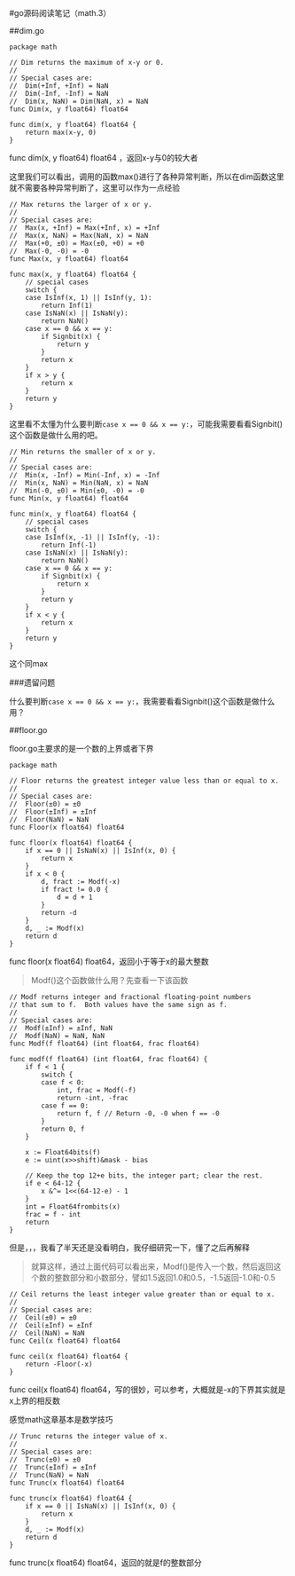 #go源码阅读笔记（math.3）

##dim.go

```
package math

// Dim returns the maximum of x-y or 0.
//
// Special cases are:
//	Dim(+Inf, +Inf) = NaN
//	Dim(-Inf, -Inf) = NaN
//	Dim(x, NaN) = Dim(NaN, x) = NaN
func Dim(x, y float64) float64

func dim(x, y float64) float64 {
	return max(x-y, 0)
}
```

func dim(x, y float64) float64 ，返回x-y与0的较大者

这里我们可以看出，调用的函数max()进行了各种异常判断，所以在dim函数这里就不需要各种异常判断了，这里可以作为一点经验

```
// Max returns the larger of x or y.
//
// Special cases are:
//	Max(x, +Inf) = Max(+Inf, x) = +Inf
//	Max(x, NaN) = Max(NaN, x) = NaN
//	Max(+0, ±0) = Max(±0, +0) = +0
//	Max(-0, -0) = -0
func Max(x, y float64) float64

func max(x, y float64) float64 {
	// special cases
	switch {
	case IsInf(x, 1) || IsInf(y, 1):
		return Inf(1)
	case IsNaN(x) || IsNaN(y):
		return NaN()
	case x == 0 && x == y:
		if Signbit(x) {
			return y
		}
		return x
	}
	if x > y {
		return x
	}
	return y
}
```
这里看不太懂为什么要判断`case x == 0 && x == y:`，可能我需要看看Signbit()这个函数是做什么用的吧。

```
// Min returns the smaller of x or y.
//
// Special cases are:
//	Min(x, -Inf) = Min(-Inf, x) = -Inf
//	Min(x, NaN) = Min(NaN, x) = NaN
//	Min(-0, ±0) = Min(±0, -0) = -0
func Min(x, y float64) float64

func min(x, y float64) float64 {
	// special cases
	switch {
	case IsInf(x, -1) || IsInf(y, -1):
		return Inf(-1)
	case IsNaN(x) || IsNaN(y):
		return NaN()
	case x == 0 && x == y:
		if Signbit(x) {
			return x
		}
		return y
	}
	if x < y {
		return x
	}
	return y
}

```

这个同max

###遗留问题

什么要判断`case x == 0 && x == y:`，我需要看看Signbit()这个函数是做什么用？

##floor.go

floor.go主要求的是一个数的上界或者下界

```
package math

// Floor returns the greatest integer value less than or equal to x.
//
// Special cases are:
//	Floor(±0) = ±0
//	Floor(±Inf) = ±Inf
//	Floor(NaN) = NaN
func Floor(x float64) float64

func floor(x float64) float64 {
	if x == 0 || IsNaN(x) || IsInf(x, 0) {
		return x
	}
	if x < 0 {
		d, fract := Modf(-x)
		if fract != 0.0 {
			d = d + 1
		}
		return -d
	}
	d, _ := Modf(x)
	return d
}
```
func floor(x float64) float64，返回小于等于x的最大整数

> Modf()这个函数做什么用？先查看一下该函数

```
// Modf returns integer and fractional floating-point numbers
// that sum to f.  Both values have the same sign as f.
//
// Special cases are:
//	Modf(±Inf) = ±Inf, NaN
//	Modf(NaN) = NaN, NaN
func Modf(f float64) (int float64, frac float64)

func modf(f float64) (int float64, frac float64) {
	if f < 1 {
		switch {
		case f < 0:
			int, frac = Modf(-f)
			return -int, -frac
		case f == 0:
			return f, f // Return -0, -0 when f == -0
		}
		return 0, f
	}

	x := Float64bits(f)
	e := uint(x>>shift)&mask - bias

	// Keep the top 12+e bits, the integer part; clear the rest.
	if e < 64-12 {
		x &^= 1<<(64-12-e) - 1
	}
	int = Float64frombits(x)
	frac = f - int
	return
}
```

但是，，，我看了半天还是没看明白，我仔细研究一下，懂了之后再解释

> 就算这样，通过上面代码可以看出来，Modf()是传入一个数，然后返回这个数的整数部分和小数部分，譬如1.5返回1.0和0.5，-1.5返回-1.0和-0.5



```
// Ceil returns the least integer value greater than or equal to x.
//
// Special cases are:
//	Ceil(±0) = ±0
//	Ceil(±Inf) = ±Inf
//	Ceil(NaN) = NaN
func Ceil(x float64) float64

func ceil(x float64) float64 {
	return -Floor(-x)
}
```
func ceil(x float64) float64，写的很妙，可以参考，大概就是-x的下界其实就是x上界的相反数

感觉math这章基本是数学技巧

```
// Trunc returns the integer value of x.
//
// Special cases are:
//	Trunc(±0) = ±0
//	Trunc(±Inf) = ±Inf
//	Trunc(NaN) = NaN
func Trunc(x float64) float64

func trunc(x float64) float64 {
	if x == 0 || IsNaN(x) || IsInf(x, 0) {
		return x
	}
	d, _ := Modf(x)
	return d
}
```
func trunc(x float64) float64，返回的就是f的整数部分